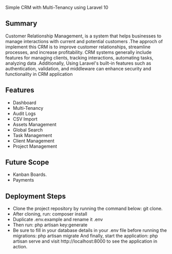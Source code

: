 Simple CRM with Multi-Tenancy using Laravel 10 


## Summary
Customer Relationship Management, is a system that helps businesses to  manage interactions with current and potential customers .The approch of implement  this CRM is  to improve customer relationships, streamline processes, and increase profitability. CRM systems generally include features for managing clients, tracking interactions, automating tasks, analyzing data .Additionally, Using Laravel's built-in features  such as authentication, validation, and middleware can enhance security and functionality in CRM application 


## Features
* Dashboard
* Multi-Tenancy
* Audit Logs
* CSV Import
* Assets Management
* Global Search
* Task Management
* Client Management
* Project Management

## Future Scope
* Kanban Boards.
* Payments

## Deployment Steps
* Clone the project repository by running the command below: git clone.
* After cloning, run: composer install
* Duplicate .env.example and rename it .env
* Then run: php artisan key:generate
* Be sure to fill in your database details in your .env file before running the migrations: php artisan migrate
And finally, start the application: php artisan serve and visit http://localhost:8000
to see the application in action.




